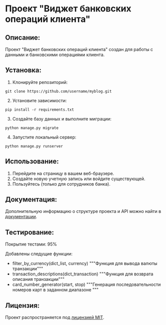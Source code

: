 # Проект "Виджет банковских операций клиента"

## Описание:

Проект "Виджет банковских операций клиента" создан для работы с данными и банковскими операциями клиента.

## Установка:

1. Клонируйте репозиторий:
```
git clone https://github.com/username/myblog.git
```

2. Установите зависимости:
```
pip install -r requirements.txt
```

3. Создайте базу данных и выполните миграции:
```
python manage.py migrate
```

4. Запустите локальный сервер:
```
python manage.py runserver
```
## Использование:

1. Перейдите на страницу в вашем веб-браузере.
2. Создайте новую учетную запись или войдите существующей.
3. Пользуйтесь (только для сотрудников банка).

## Документация:

Дополнительную информацию о структуре проекта и API можно найти в [документации](docs/README.md).

## Тестирование:
Покрытие тестами: 95%

Добавлены  следущие функции:
- filter_by_currency(dict_list, currency)
    """Функция для вывода валюты транзакции"""
- transaction_descriptions(dict_transaction)
    """Функция для возврата описания транзакции"""
- card_number_generator(start, stop)
    """Генерация последовательности номеров карт в заданном диапазоне """
## Лицензия:

Проект распространяется под [лицензией MIT](LICENSE).